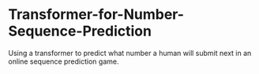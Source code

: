 # Transformer-for-Number-Sequence-Prediction
Using a transformer to predict what number a human will submit next in an online sequence prediction game. 
